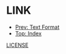 <script async="async" src="https://cdnjs.cloudflare.com/ajax/libs/mathjax/2.7.5/latest.js?config=TeX-AMS-MML_HTMLorMML"></script>
<script type="text/x-mathjax-config">MathJax.Hub.Config({"TeX": {"MAXBUFFER": 30720}})</script>

# LINK

<footer>
    <nav>
        <ul>
            <li><a href="TextFormat" rel="prev">Prev: Text Format</a></li>
            <li><a href="./">Top: Index</a></li>
        </ul>
        <a href="LICENSE" rel="license">LICENSE</a>
    </nav>
</footer>